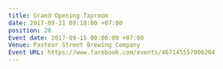 ```yaml
---
title: Grand Opening Taproom
date: 2017-09-11 09:18:00 +07:00
position: 20
Event date: 2017-09-15 00:00:00 +07:00
Venue: Pasteur Street Brewing Company
Event URL: https://www.facebook.com/events/467145557006204
---
```


